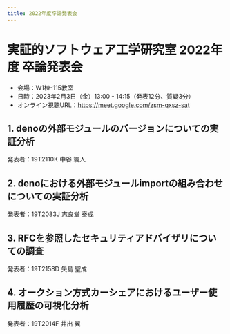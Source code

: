 ```yaml
---
title: 2022年度卒論発表会
---
```


<script src="https://esm.sh/pdf-viewer-web-component@0.0.23" type="module"></script>

# 実証的ソフトウェア工学研究室 2022年度 卒論発表会

- 会場：W1棟-115教室
- 日時：2023年2月3日（金）13:00 - 14:15（発表12分、質疑3分）
- オンライン視聴URL：https://meet.google.com/zsm-qxsz-sat

## 1. denoの外部モジュールのバージョンについての実証分析

発表者：19T2110K 中谷 颯人

<pdf-viewer canvas-width="600" url="./19T2110K.pdf"></pdf-viewer>

## 2. denoにおける外部モジュールimportの組み合わせについての実証分析

発表者：19T2083J 志良堂 泰成

## 3. RFCを参照したセキュリティアドバイザリについての調査

発表者：19T2158D 矢島 聖成

## 4. オークション方式カーシェアにおけるユーザー使用履歴の可視化分析

発表者：19T2014F 井出 翼
